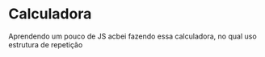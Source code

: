 # Calculadora
Aprendendo um pouco de JS acbei fazendo essa calculadora, no qual uso estrutura de repetição
